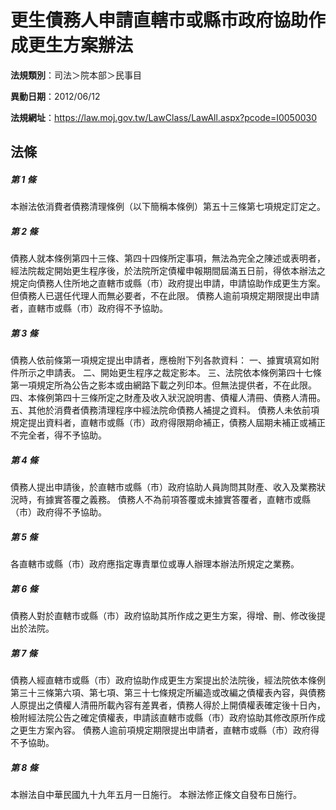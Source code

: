 # 更生債務人申請直轄市或縣市政府協助作成更生方案辦法

**法規類別**：司法＞院本部＞民事目

**異動日期**：2012/06/12  

**法規網址**：https://law.moj.gov.tw/LawClass/LawAll.aspx?pcode=I0050030





## 法條
##### 第 1 條
本辦法依消費者債務清理條例（以下簡稱本條例）第五十三條第七項規定訂定之。

##### 第 2 條
債務人就本條例第四十三條、第四十四條所定事項，無法為完全之陳述或表明者，經法院裁定開始更生程序後，於法院所定債權申報期間屆滿五日前，得依本辦法之規定向債務人住所地之直轄市或縣（市）政府提出申請，申請協助作成更生方案。但債務人已選任代理人而無必要者，不在此限。
債務人逾前項規定期限提出申請者，直轄市或縣（市）政府得不予協助。

##### 第 3 條
債務人依前條第一項規定提出申請者，應檢附下列各款資料：
一、據實填寫如附件所示之申請表。
二、開始更生程序之裁定影本。
三、法院依本條例第四十七條第一項規定所為公告之影本或由網路下載之列印本。但無法提供者，不在此限。
四、本條例第四十三條所定之財產及收入狀況說明書、債權人清冊、債務人清冊。
五、其他於消費者債務清理程序中經法院命債務人補提之資料。
債務人未依前項規定提出資料者，直轄市或縣（市）政府得限期命補正，債務人屆期未補正或補正不完全者，得不予協助。

##### 第 4 條
債務人提出申請後，於直轄市或縣（市）政府協助人員詢問其財產、收入及業務狀況時，有據實答覆之義務。
債務人不為前項答覆或未據實答覆者，直轄市或縣（市）政府得不予協助。

##### 第 5 條
各直轄市或縣（市）政府應指定專責單位或專人辦理本辦法所規定之業務。

##### 第 6 條
債務人對於直轄市或縣（市）政府協助其所作成之更生方案，得增、刪、修改後提出於法院。

##### 第 7 條
債務人經直轄市或縣（市）政府協助作成更生方案提出於法院後，經法院依本條例第三十三條第六項、第七項、第三十七條規定所編造或改編之債權表內容，與債務人原提出之債權人清冊所載內容有差異者，債務人得於上開債權表確定後十日內，檢附經法院公告之確定債權表，申請該直轄市或縣（市）政府協助其修改原所作成之更生方案內容。
債務人逾前項規定期限提出申請者，直轄市或縣（市）政府得不予協助。

##### 第 8 條
本辦法自中華民國九十九年五月一日施行。
本辦法修正條文自發布日施行。


